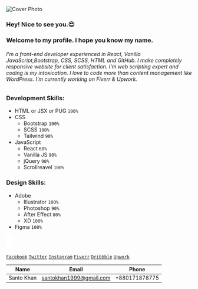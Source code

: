 ![Cover Photo](img/Santo-Khan-c.png)

### Hey! Nice to see you.😍

### Welcome to my profile. I hope you know my name.

###### I'm a front-end developer experienced in React, Vanilla JavaScript,Bootstrap, CSS, SCSS, HTML and GitHub. I make completely responsive website for client satisfaction. I'm web scripting expert and coding is my intoxication. I love to code more than content management like WordPress. I'm currently working on Fiverr & Upwork.

### Development Skills:

- HTML or JSX or PUG `100%`
- CSS
  - Bootstrap `100%`
  - SCSS `100%`
  - Tailwind `90%`
- JavaScript
  - React `60%`
  - Vanilla JS `90%`
  - jQuery `90%`
  - Scrollreavel `100%`

### Design Skills:

- Adobe
  - Illustrator `100%`
  - Photoshop `90%`
  - After Effect `80%`
  - XD `100%`
- Figma `100%`

[![Facebook](img/facebook.svg)](https://facebook.com/SantoKhan1999)

[`Facebook`](https://facebook.com/SantoKhan1999) [`Twitter`](https://twitter.com/santokhan_) [`Instagram`](https://facebook.com/santokhan1999) [`Fiverr`](https://fiverr.com/santokhan494) [`Dribbble`](https://dribbble.com/santokhan) [`Upwork`](https://www.upwork.com/freelancers/~013de8e004b41e7e82)

| Name       | Email                   | Phone         |
| ---------- | ----------------------- | ------------- |
| Santo Khan | santokhan1999@gmail.com | +880171878775 |

<!--
**santokhan/santokhan** is a ✨ _special_ ✨ repository because its `README.md` (this file) appears on your GitHub profile.

Here are some ideas to get you started:

- 🔭 I’m currently working on ...
- 🌱 I’m currently learning ...
- 👯 I’m looking to collaborate on ...
- 🤔 I’m looking for help with ...
- 💬 Ask me about ...
- 📫 How to reach me: ...
- 😄 Pronouns: ...
- ⚡ Fun fact: ...
-->

